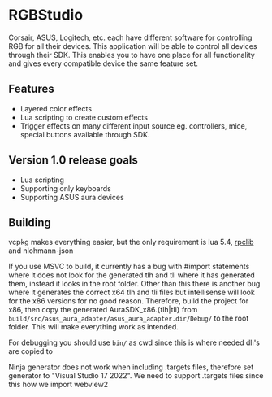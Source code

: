 # RGBStudio
Corsair, ASUS, Logitech, etc. each have different software for controlling RGB for all their devices. This application will be able to control all devices through their SDK. This enables you to have one place for all functionality and gives every compatible device the same feature set.
## Features
* Layered color effects
* Lua scripting to create custom effects
* Trigger effects on many different input source eg. controllers, mice, special buttons available through SDK.

## Version 1.0 release goals
* Lua scripting
* Supporting only keyboards
* Supporting ASUS aura devices

## Building
vcpkg makes everything easier, but the only requirement is lua 5.4, [rpclib](https://github.com/rpclib/rpclib.git) and nlohmann-json

If you use MSVC to build, it currently has a bug with #import statements where it does not look for the generated tlh and tli where it has generated them,
instead it looks in the root folder. Other than this there is another bug where it generates the correct x64 tlh and tli files but intellisense will look for the x86 versions
for no good reason. Therefore, build the project for x86, then copy the generated AuraSDK_x86.{tlh|tli} from `build/src/asus_aura_adapter/asus_aura_adapter.dir/Debug/` to the
root folder. This will make everything work as intended.

For debugging you should use `bin/` as cwd since this is where needed dll's are copied to

Ninja generator does not work when including .targets files, therefore set generator to "Visual Studio 17 2022". We need to support .targets files since this how we import webview2